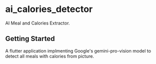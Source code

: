 # ai_calories_detector

AI Meal and Calories Extractor.

## Getting Started

A flutter application implmenting Google's gemini-pro-vision model to detect all meals with calories from picture.

